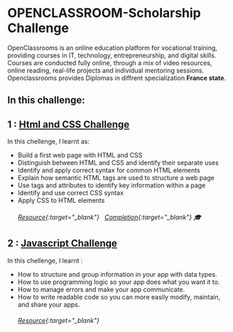 # OPENCLASSROOM-Scholarship Challenge
OpenClassrooms is an online education platform for vocational training, providing courses in IT, technology, entrepreneurship, and digital skills. Courses are conducted fully online, through a mix of video resources, online reading, real-life projects and individual mentoring sessions. Openclassrooms provides Diplomas in diffrent specialization **France state**.

## In this challenge:
## **1 : [Html and CSS Challenge](https://github.com/sarimurrab/OPENCLASSROOM-Scholarship/tree/master/crs1%20Build%20Your%20First%20Web%20Pages%20With%20HTML%20and%20CSS)** 
In this chellenge, I learnt as:
* Build a first web page with HTML and CSS
* Distinguish between HTML and CSS and identify their separate uses
* Identify and apply correct syntax for common HTML elements
* Explain how semantic HTML tags are used to structure a web page
* Use tags and attributes to identify key information within a page
* Identify and use correct CSS syntax
* Apply CSS to HTML elements
  ###### [Resource](https://openclassrooms.com/en/courses/5265446-build-your-first-web-pages-with-html-and-css){:target="_blank"} &nbsp; [Completion](https://openclassrooms.com/en/course-certificates/8509374400){:target="_blank"} :mortar_board:

## **2 : [Javascript Challenge](https://github.com/sarimurrab/OPENCLASSROOM-Scholarship/tree/master/Crs2%20Learn%20Programming%20With%20JavaScript)**
In this chellenge, I learnt :
* How to structure and group information in your app with data types.
* How to use programming logic so your app does what you want it to.
* How to manage errors and make your app communicate.
* How to write readable code so you can more easily modify, maintain, and share your apps. 
  ###### [Resource](https://openclassrooms.com/en/courses/5664271-learn-programming-with-javascript){:target="_blank"}
